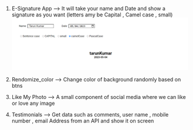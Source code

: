 
1. E-Signature App -->
        It will take your name and Date and show a signature as you want (letters amy be Capital , Camel case , small)
![ESignature](Images/Esign.PNG)

2. Rendomize_color -->
        Change color of background randomly based on btns

3. Like My Photo -->
        A small component of social media where we can like or love any image

4. Testimonials -->
        Get data such as comments, user name , mobile number , email Address from an API and show it on screen